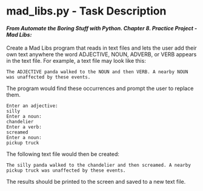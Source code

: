 # mad_libs.py - Task Description

#### _From Automate the Boring Stuff with Python. Chapter 8. Practice Project - Mad Libs:_

Create a Mad Libs program that reads in text files and lets the user add their own text anywhere the word ADJECTIVE, NOUN, ADVERB, or VERB appears in the text file. For example, a text file may look like this: 

`The ADJECTIVE panda walked to the NOUN and then VERB. A nearby NOUN was unaffected by these events.`

The program would find these occurrences and prompt the user to
replace them.

`Enter an adjective:`<br>
`silly`<br>
`Enter a noun:`<br>
`chandelier`<br>
`Enter a verb:`<br>
`screamed`<br>
`Enter a noun:`<br>
`pickup truck`

The following text file would then be created:

`The silly panda walked to the chandelier and then screamed. A nearby pickup truck was unaffected by these events. `

The results should be printed to the screen and saved to a new text file.
